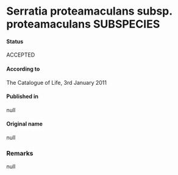 Serratia proteamaculans subsp. proteamaculans SUBSPECIES
=======

#### Status
ACCEPTED

#### According to
The Catalogue of Life, 3rd January 2011

#### Published in
null

#### Original name
null

### Remarks
null